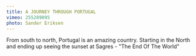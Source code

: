 ```yaml
---
title: A JOURNEY THROUGH PORTUGAL
vimeo: 255289095
photo: Sander Eriksen
---
```

From south to north, Portugal is an amazing country. Starting in the North and ending up seeing the sunset at Sagres - "The End Of The World"

